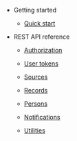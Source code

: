 - Getting started

  - [Quick start](README.md)

- REST API reference

  - [Authorization](authorization.md)
  - [User tokens](user-tokens.md)

  - [Sources](sources.md)
  - [Records](records.md)
  - [Persons](persons.md)
  - [Notifications](notifications.md)
  - [Utilities](utilities.md)
